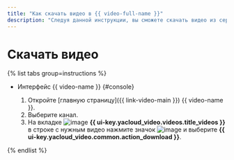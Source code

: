```yaml
---
title: "Как скачать видео в {{ video-full-name }}"
description: "Следуя данной инструкции, вы сможете скачать видео из сервиса {{ video-full-name }}."
---
```


# Скачать видео

{% list tabs group=instructions %}

- Интерфейс {{ video-name }} {#console}

  1. Откройте [главную страницу]({{ link-video-main }}) {{ video-name }}.
  1. Выберите канал.
  1. На вкладке ![image](../../../_assets/console-icons/circle-play.svg) **{{ ui-key.yacloud_video.videos.title_videos }}** в строке с нужным видео нажмите значок ![image](../../../_assets/console-icons/ellipsis.svg) и выберите **{{ ui-key.yacloud_video.common.action_download }}**.

{% endlist %}